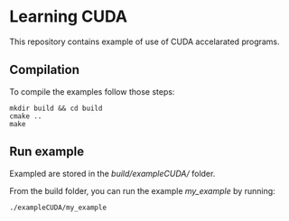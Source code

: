 # Learning CUDA 

This repository contains example of use of CUDA accelarated programs.

## Compilation

To compile the examples follow those steps:

```Shell
mkdir build && cd build
cmake ..
make
```

## Run example
Exampled are stored in the _build/exampleCUDA/_ folder.

From the build folder, you can run the example _my_example_ by running:
```Bash
./exampleCUDA/my_example
```

